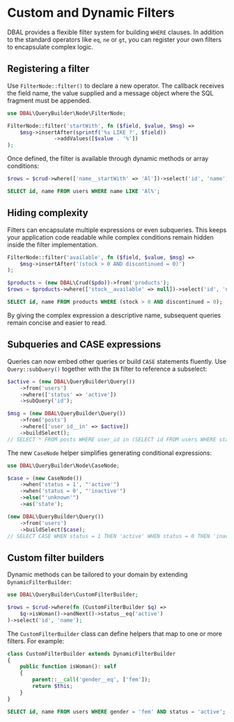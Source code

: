 # Custom and Dynamic Filters

DBAL provides a flexible filter system for building `WHERE` clauses. In addition to the standard operators like `eq`, `ne` or `gt`, you can register your own filters to encapsulate complex logic.

## Registering a filter

Use `FilterNode::filter()` to declare a new operator. The callback receives the field name, the value supplied and a message object where the SQL fragment must be appended.

```php
use DBAL\QueryBuilder\Node\FilterNode;

FilterNode::filter('startWith', fn ($field, $value, $msg) =>
    $msg->insertAfter(sprintf('%s LIKE ?', $field))
               ->addValues([$value . '%'])
);
```

Once defined, the filter is available through dynamic methods or array conditions:

```php
$rows = $crud->where(['name__startWith' => 'Al'])->select('id', 'name');
```

```sql
SELECT id, name FROM users WHERE name LIKE 'Al%';
```

## Hiding complexity

Filters can encapsulate multiple expressions or even subqueries. This keeps your application code readable while complex conditions remain hidden inside the filter implementation.

```php
FilterNode::filter('available', fn ($field, $value, $msg) =>
    $msg->insertAfter('(stock > 0 AND discontinued = 0)')
);

$products = (new DBAL\Crud($pdo))->from('products');
$rows = $products->where(['stock__available' => null])->select('id', 'name');
```

```sql
SELECT id, name FROM products WHERE (stock > 0 AND discontinued = 0);
```

By giving the complex expression a descriptive name, subsequent queries remain concise and easier to read.

## Subqueries and CASE expressions

Queries can now embed other queries or build `CASE` statements fluently. Use `Query::subQuery()` together with the `IN` filter to reference a subselect:

```php
$active = (new DBAL\QueryBuilder\Query())
    ->from('users')
    ->where(['status' => 'active'])
    ->subQuery('id');

$msg = (new DBAL\QueryBuilder\Query())
    ->from('posts')
    ->where(['user_id__in' => $active])
    ->buildSelect();
// SELECT * FROM posts WHERE user_id in (SELECT id FROM users WHERE status = ?)
```

The new `CaseNode` helper simplifies generating conditional expressions:

```php
use DBAL\QueryBuilder\Node\CaseNode;

$case = (new CaseNode())
    ->when('status = 1', "'active'")
    ->when('status = 0', "'inactive'")
    ->else("'unknown'")
    ->as('state');

(new DBAL\QueryBuilder\Query())
    ->from('users')
    ->buildSelect($case);
// SELECT CASE WHEN status = 1 THEN 'active' WHEN status = 0 THEN 'inactive' ELSE 'unknown' END AS state FROM users
```


## Custom filter builders

Dynamic methods can be tailored to your domain by extending `DynamicFilterBuilder`:

```php
use DBAL\QueryBuilder\CustomFilterBuilder;

$rows = $crud->where(fn (CustomFilterBuilder $q) =>
    $q->isWoman()->andNext()->status__eq('active')
)->select('id', 'name');
```

The `CustomFilterBuilder` class can define helpers that map to one or more
filters. For example:

```php
class CustomFilterBuilder extends DynamicFilterBuilder
{
    public function isWoman(): self
    {
        parent::__call('gender__eq', ['fem']);
        return $this;
    }
}
```

```sql
SELECT id, name FROM users WHERE gender = 'fem' AND status = 'active';
```
